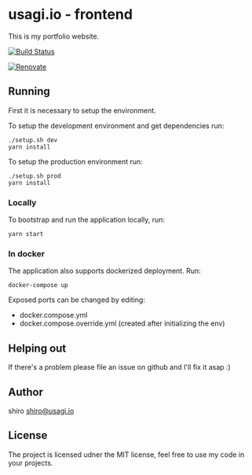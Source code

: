 # usagi.io - frontend

This is my portfolio website.


[![Build Status](https://travis-ci.com/shiro/usagi.io-frontend.svg?branch=master)](https://travis-ci.com/shiro/usagi.io-frontend)

[![Renovate](https://img.shields.io/badge/renovate-enabled-brightgreen.svg)](https://renovatebot.com)


## Running

First it is necessary to setup the environment.  

To setup the development environment and get dependencies run:

```
./setup.sh dev
yarn install
```

To setup the production environment run:

```
./setup.sh prod
yarn install
```

### Locally
To bootstrap and run the application locally, run:

```
yarn start
```

### In docker

The application also supports dockerized deployment. Run:

```
docker-compose up
```

Exposed ports can be changed by editing:

- docker.compose.yml
- docker.compose.override.yml (created after initializing the env)

## Helping out

If there's a problem please file an issue on github and I'll fix it asap :)

## Author

shiro <shiro@usagi.io>

## License

The project is licensed udner the MIT license, feel free to use my code in your
projects.
